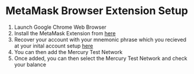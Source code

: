 
# MetaMask Browser Extension Setup

1. Launch Google Chrome Web Browser
2. Install the MetaMask Extension from [here](https://chrome.google.com/webstore/detail/metamask/nkbihfbeogaeaoehlefnkodbefgpgknn)
3. Recover your account with your mnemonic phrase which you recieved at your inital account setup [here](../user-guides/account.md#creating-an-account)
4. You can then add the Mercury Test Network
5. Once added, you can then select the Mercury Test Network and check your balance
